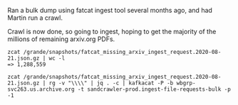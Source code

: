 
Ran a bulk dump using fatcat ingest tool several months ago, and had Martin run
a crawl.

Crawl is now done, so going to ingest, hoping to get the majority of the
millions of remaining arxiv.org PDFs.

    zcat /grande/snapshots/fatcat_missing_arxiv_ingest_request.2020-08-21.json.gz | wc -l
    => 1,288,559

    zcat /grande/snapshots/fatcat_missing_arxiv_ingest_request.2020-08-21.json.gz | rg -v "\\\\" | jq . -c | kafkacat -P -b wbgrp-svc263.us.archive.org -t sandcrawler-prod.ingest-file-requests-bulk -p -1

